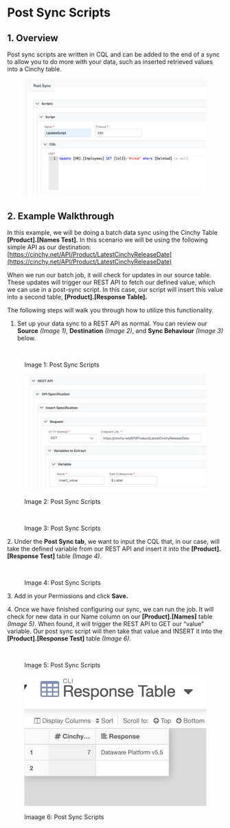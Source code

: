 # Post Sync Scripts

## 1. Overview

Post sync scripts are written in CQL and can be added to the end of a sync to allow you to do more with your data, such as inserted retrieved values into a Cinchy table.

<figure><img src="../../../.gitbook/assets/image (291).png" alt=""><figcaption></figcaption></figure>

## 2. Example Walkthrough

In this example, we will be doing a batch data sync using the Cinchy Table **\[Product].\[Names Test].** In this scenario we will be using the following simple API as our destination:  [https://cinchy.net/API/Product/LatestCinchyReleaseDate](https://cinchy.net/API/Product/LatestCinchyReleaseDate)

When we run our batch job, it will check for updates in our source table. These updates will trigger our REST API to fetch our defined value, which we can use in a post-sync script. In this case, our script will insert this value into a second table, **\[Product].\[Response Table].**

The following steps will walk you through how to utilize this functionality.

1. Set up your data sync to a REST API as normal. You can review our **Source** _(Image 1),_ **Destination** _(Image 2)_, and **Sync Behaviour** _(Image 3)_ below.

<figure><img src="https://lh5.googleusercontent.com/_eb2qTk-AHKJKOyTDs_x2INkb411fJsUr4SnJXZn-Lw-g-MmKYvDVS-8Ipbe365ylWIEKGfzIsryr4A50j7VNgyqdWDER4oc0b0plB3NXsTW4IpyWIjlvwZBJs24Y9zqeCK7hkQXWrTj2d5ZMmd5nuAnEulIjtQ-sE4cWSsWLZO0NcissuusyQs4On9FJQ" alt=""><figcaption><p>Image 1: Post Sync Scripts</p></figcaption></figure>

<figure><img src="../../../.gitbook/assets/image (302).png" alt=""><figcaption><p>Image 2: Post Sync Scripts</p></figcaption></figure>

<figure><img src="https://lh6.googleusercontent.com/Wbc5RRQRbhcuhULXlKvqBUrSiRw2HcDIimdA6-0WgC5_6LzW94wqRDOMLFDVCMNXOv7FlL8wGdvhmCe0-Ky6Xoz-S_5OlOLavKr421mVU6m6IOj852-ceSdR5Alth6IbeJZUhhaFAttoQTb191Gj9MeeZi0CNrsHJMMABqfHBz1Cbraiez2-A8DX6yTpsQ" alt=""><figcaption><p>Image 3: Post Sync Scripts</p></figcaption></figure>

2\. Under the **Post Sync tab**, we want to input the CQL that, in our case, will take the defined variable from our REST API and insert it into the **\[Product].\[Response Test]** table _(Image 4)._

<figure><img src="https://lh4.googleusercontent.com/tgyxXID-3g8RcMVWygxSPMVMScmjqmdJGu0hra3q5SSuRugND3fEFcI4TIs63oQHmjyXBZl8uXGkChgXDJOaJYRRiWGS19Gej0K_bZtviLBO-OafojrzWmwl8AA8TOQ8WbEkdvmfqB12Z8MEG_vGDeBHts3QvWzr3KbU5z5X8mAArpumWvjWRkOsSyiKWg" alt=""><figcaption><p>Image 4: Post Sync Scripts</p></figcaption></figure>

3\. Add in your Permissions and click **Save.**

4\.  Once we have finished configuring our sync, we can run the job. It will check for new data in our Name column on our **\[Product].\[Names]** table _(Image 5)_. When found, it will trigger the REST API to GET our “value” variable. Our post sync script will then take that value and INSERT it into the **\[Product].\[Response Test]** table _(Image 6)._

<figure><img src="https://lh4.googleusercontent.com/IBkC9bHB-O1iuPKmBiHIzim_SV_xgPkp79PH_R9LS6yUkLTbFEchp5jMLlu0-KzPu7-Cbd4SrcvR31XPJCLG8LHpvxgoIdu23IWArqX2EvQ3g7FnoF6feEp_V06X-WSAoZ08JXvG4ud0mZleVqiwwoCL5Xqp0fCSXAGGzBL-z3WcLDkOTubhx129kOP5Ww" alt=""><figcaption><p>Image 5: Post Sync Scripts</p></figcaption></figure>

<figure><img src="../../../.gitbook/assets/image (557).png" alt=""><figcaption><p>Imaage 6: Post Sync Scripts</p></figcaption></figure>
